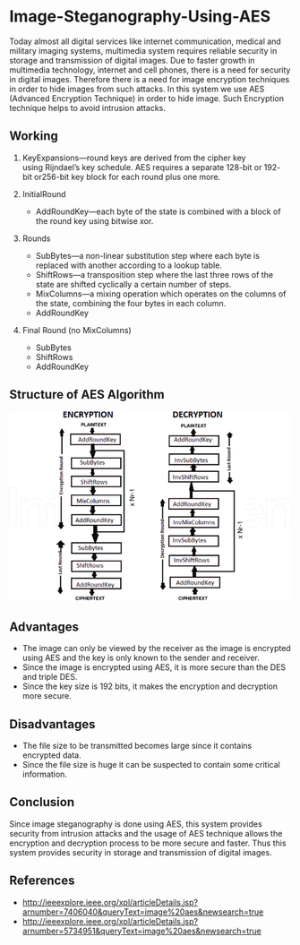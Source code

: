 # Image-Steganography-Using-AES

<p>Today almost all digital services like internet communication, medical and military imaging systems, multimedia system requires reliable security in storage and transmission of digital images. Due to faster growth in multimedia technology, internet and cell phones, there is a need for security in digital images. Therefore there is a need for image encryption techniques in order to hide images from such attacks. In this system we use AES (Advanced Encryption Technique) in order to hide image. Such Encryption technique helps to avoid intrusion attacks.</p>

## Working

1. KeyExpansions—round keys are derived from the cipher key using Rijndael’s key schedule. AES requires a separate 128-bit or 192- bit or256-bit key block for each round plus one more.

2. InitialRound
    - AddRoundKey—each byte of the state is combined with a block of the round key using bitwise xor.

3. Rounds
    - SubBytes—a non-linear substitution step where each byte is replaced with another according to a lookup table.
    - ShiftRows—a transposition step where the last three rows of the state are shifted cyclically a certain number of steps.
    - MixColumns—a mixing operation which operates on the columns of the state, combining the four bytes in each column.
    - AddRoundKey

4. Final Round (no MixColumns)
    - SubBytes
    - ShiftRows
    - AddRoundKey

## Structure of AES Algorithm

![Structure of AES Algorithm](Structure-of-AES-algorithm.png)

## Advantages

- The image can only be viewed by the receiver as the image is encrypted using AES and the key is only known to the sender and receiver.
- Since the image is encrypted using AES, it is more secure than the DES and triple DES.
- Since the key size is 192 bits, it makes the encryption and decryption more secure.

## Disadvantages

- The file size to be transmitted becomes large since it contains encrypted data.
- Since the file size is huge it can be suspected to contain some critical information.

## Conclusion

<p>Since image steganography is done using AES, this system provides security from intrusion attacks and the usage of AES technique allows the encryption and decryption process to be more secure and faster. Thus this system provides security in storage and transmission of digital images.</p>

## References

- http://ieeexplore.ieee.org/xpl/articleDetails.jsp?arnumber=7406040&queryText=image%20aes&newsearch=true
- http://ieeexplore.ieee.org/xpl/articleDetails.jsp?arnumber=5734951&queryText=image%20aes&newsearch=true

